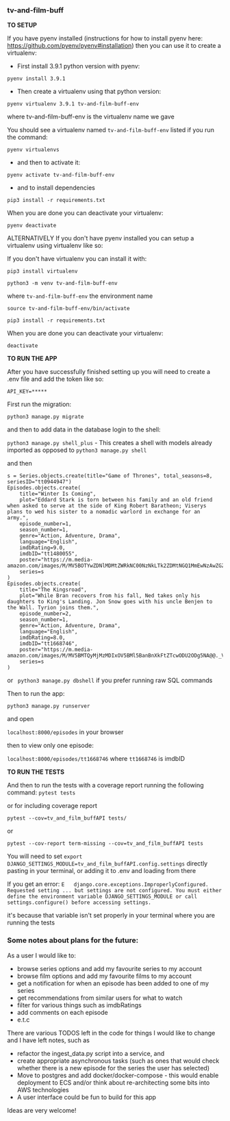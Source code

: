 ### tv-and-film-buff

__TO SETUP__

If you have pyenv installed (instructions for how to install pyenv here: https://github.com/pyenv/pyenv#installation) 
then you can use it to create a virtualenv:

- First install 3.9.1 python version with pyenv:

`pyenv install 3.9.1`

- Then create a virtualenv using that python version:

`pyenv virtualenv 3.9.1 tv-and-film-buff-env`

where tv-and-film-buff-env is the virtualenv name we gave

You should see a virtualenv named `tv-and-film-buff-env` listed if you run the command:

`pyenv virtualenvs`

- and then to activate it:

`pyenv activate tv-and-film-buff-env`

- and to install dependencies

`pip3 install -r requirements.txt`


When you are done you can deactivate your virtualenv:

`pyenv deactivate`


ALTERNATIVELY If you don't have pyenv installed you can setup a virtualenv using virtualenv like so:

If you don't have virtualenv you can install it with:

`pip3 install virtualenv`

`python3 -m venv tv-and-film-buff-env`

where `tv-and-film-buff-env` the environment name

`source tv-and-film-buff-env/bin/activate`

`pip3 install -r requirements.txt`

When you are done you can deactivate your virtualenv:

`deactivate`



__TO RUN THE APP__


After you have successfully finished setting up you will need to create a .env file and add the token like so:

`API_KEY=*****`

First run the migration:

`python3 manage.py migrate`

and then to add data in the database login to the shell:

`python3 manage.py shell_plus` - This creates a shell with models already imported as opposed to `python3 manage.py shell`

and  then

```
s = Series.objects.create(title="Game of Thrones", total_seasons=8, seriesID="tt0944947")
Episodes.objects.create(
    title="Winter Is Coming",
    plot="Eddard Stark is torn between his family and an old friend when asked to serve at the side of King Robert Baratheon; Viserys plans to wed his sister to a nomadic warlord in exchange for an army.",
    episode_number=1,
    season_number=1,
    genre="Action, Adventure, Drama",
    language="English",
    imdbRating=9.0,
    imdbID="tt1480055",
    poster="https://m.media-amazon.com/images/M/MV5BOTYwZDNlMDMtZWRkNC00NzNkLTk2ZDMtNGQ1MmEwNzAwZGZhXkEyXkFqcGdeQXVyMjg2MTMyNTM@._V1_SX300.jpg",
    series=s
)
Episodes.objects.create(
    title="The Kingsroad",
    plot="While Bran recovers from his fall, Ned takes only his daughters to King's Landing. Jon Snow goes with his uncle Benjen to the Wall. Tyrion joins them.",
    episode_number=2,
    season_number=1,
    genre="Action, Adventure, Drama",
    language="English",
    imdbRating=8.0,
    imdbID="tt1668746",
    poster="https://m.media-amazon.com/images/M/MV5BMTQyMjMzMDIxOV5BMl5BanBnXkFtZTcwODU2ODg5NA@@._V1_SX300.jpg",
    series=s
)
```
or ` python3 manage.py dbshell` if you prefer running raw SQL commands

Then to run the app:

`python3 manage.py runserver`

and open 

`localhost:8000/episodes` in your browser

then to view only one episode:

`localhost:8000/episodes/tt1668746` where `tt1668746` is imdbID



__TO RUN THE TESTS__

And then to run the tests with a coverage report running the following command:
`pytest tests`
 
 or for including coverage report

`pytest --cov=tv_and_film_buffAPI tests/` 

or

`pytest --cov-report term-missing --cov=tv_and_film_buffAPI tests`

You will need to set `export DJANGO_SETTINGS_MODULE=tv_and_film_buffAPI.config.settings`
directly pasting in your terminal, or adding it to .env and loading from there

If you get an error: 
```E   django.core.exceptions.ImproperlyConfigured. Requested setting ... but settings are not configured. You must either define the environment variable DJANGO_SETTINGS_MODULE or call settings.configure() before accessing settings.```

it's because that variable isn't set properly in your terminal where you are running the tests


### Some notes about plans for the future:

As a user I would like to:
- browse series options and add my favourite series to my account
- browse film options and add my favourite films to my account
- get a notification for when an episode has been added to one of my series
- get recommendations from similar users for what to watch
- filter for various things such as imdbRatings
- add comments on each episode
- e.t.c

There are various TODOS left in the code for things I would like to change and I have left notes, such as 
- refactor the ingest_data.py script into a service, and 
- create appropriate asynchronous tasks (such as ones that would check whether 
there is a new episode for the series the user has selected)
- Move to postgres and add docker/docker-compose - this would enable deployment to ECS and/or
think about re-architecting some bits into AWS technologies
- A user interface could be fun to build for this app

Ideas are very welcome!
